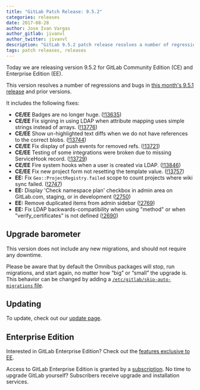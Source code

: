 ```yaml
---
title: "GitLab Patch Release: 9.5.2"
categories: releases
date: 2017-08-28
author: Jose Ivan Vargas
author_gitlab: jivanvl
author_twitter: jivanvl
description: "GitLab 9.5.2 patch release resolves a number of regressions and bugs in 9.5.1"
tags: patch releases, releases
---
```


Today we are releasing version 9.5.2 for GitLab Community Edition (CE) and Enterprise Edition (EE).

This version resolves a number of regressions and bugs in
[this month's 9.5.1 release](/releases/2017/08/24/gitlab-9-dot-5-dot-1-released/) and
prior versions.

<!-- more -->

It includes the following fixes:

- **CE/EE** Badges are no longer huge. ([!13635])
- **CE/EE** Fix signing in using LDAP when attribute mapping uses simple strings instead of arrays. ([!13776])
- **CE/EE** Show un-highlighted text diffs when we do not have references to the correct blobs. ([!13744])
- **CE/EE** Fix display of push events for removed refs. ([!13721])
- **CE/EE** Testing of some integrations were broken due to missing ServiceHook record. ([!13729])
- **CE/EE** Fire system hooks when a user is created via LDAP. ([!13846])
- **CE/EE** Fix new project form not resetting the template value. ([!13757])
- **EE:** Fix `Geo::ProjectRegistry.failed` scope to count projects where wiki sync failed. ([!2747])
- **EE:** Display 'Check namespace plan' checkbox in admin area on GitLab.com, staging, or in development ([!2750])
- **EE:** Remove duplicated items from admin sidebar ([!2769])
- **EE:** Fix LDAP backwards-compatibility when using "method" or when "verify_certificates" is not defined ([!2690])

[!13635]: https://gitlab.com/gitlab-org/gitlab-ce/merge_requests/13635
[!13721]: https://gitlab.com/gitlab-org/gitlab-ce/merge_requests/13721
[!13729]: https://gitlab.com/gitlab-org/gitlab-ce/merge_requests/13729
[!13744]: https://gitlab.com/gitlab-org/gitlab-ce/merge_requests/13744
[!13757]: https://gitlab.com/gitlab-org/gitlab-ce/merge_requests/13757
[!13776]: https://gitlab.com/gitlab-org/gitlab-ce/merge_requests/13776
[!13846]: https://gitlab.com/gitlab-org/gitlab-ce/merge_requests/13846
[!2746]: https://gitlab.com/gitlab-org/gitlab-ee/merge_requests/2746
[!2747]: https://gitlab.com/gitlab-org/gitlab-ee/merge_requests/2747
[!2750]: https://gitlab.com/gitlab-org/gitlab-ee/merge_requests/2750
[!2769]: https://gitlab.com/gitlab-org/gitlab-ee/merge_requests/2769
[!2690]: https://gitlab.com/gitlab-org/gitlab-ee/merge_requests/2690

## Upgrade barometer

This version does not include any new migrations, and should not require any
downtime.

Please be aware that by default the Omnibus packages will stop, run migrations,
and start again, no matter how “big” or “small” the upgrade is. This behavior
can be changed by adding a [`/etc/gitlab/skip-auto-migrations`
file](http://doc.gitlab.com/omnibus/update/README.html).

## Updating

To update, check out our [update page](/update/).

## Enterprise Edition

Interested in GitLab Enterprise Edition? Check out the [features exclusive to
EE](/pricing/).

Access to GitLab Enterprise Edition is granted by a [subscription](/stages-devops-lifecycle/).
No time to upgrade GitLab yourself? Subscribers receive upgrade and installation
services.
